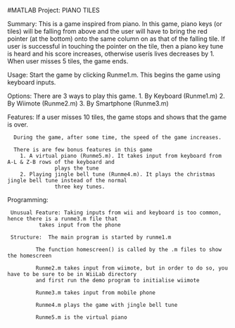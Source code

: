 #MATLAB Project:   PIANO TILES

Summary: This is a game inspired from piano. In this game, piano keys (or tiles) will be falling from above and the user 
         will have to bring the red pointer (at the bottom) onto the same column on as that of the falling tile. 
         If user is successful in touching the pointer on the tile, then a piano key tune is heard and his score increases,
         otherwise userís lives decreases by 1. When user misses 5 tiles, the game ends.


Usage:   Start the game by clicking Runme1.m. This begins the game using keyboard inputs.


Options: There are 3 ways to play this game.
         1. By Keyboard (Runme1.m)
         2. By Wiimote (Runme2.m)
         3. By Smartphone (Runme3.m)


Features: If a user misses 10 tiles, the game stops and shows that the game is over.
	  
	  During the game, after some time, the speed of the game increases.

	  There is are few bonus features in this game
		1. A virtual piano (Runme5.m). It takes input from keyboard from A-L & Z-B rows of the keyboard and 
                   plays the tune
		2. Playing jingle bell tune (Runme4.m). It plays the christmas jingle bell tune instead of the normal 
                   three key tunes. 

Programming: 

	 Unusual Feature: Taking inputs from wii and keyboard is too common, hence there is a runme3.m file that
			  takes input from the phone

	 Structure:  The main program is started by runme1.m
			
		     The function homescreen() is called by the .m files to show the homescreen

		     Runme2.m takes input from wiimote, but in order to do so, you have to be sure to be in WiiLab directory
		     and first run the demo program to initialise wiimote

		     Runme3.m takes input from mobile phone

		     Runme4.m plays the game with jingle bell tune

		     Runme5.m is the virtual piano
